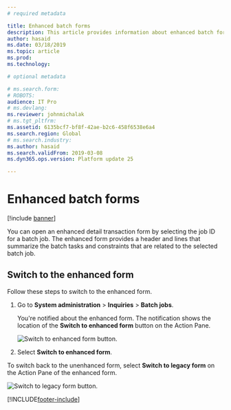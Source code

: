 ```yaml
---
# required metadata

title: Enhanced batch forms
description: This article provides information about enhanced batch forms.
author: hasaid
ms.date: 03/18/2019
ms.topic: article
ms.prod: 
ms.technology: 

# optional metadata

# ms.search.form: 
# ROBOTS: 
audience: IT Pro
# ms.devlang: 
ms.reviewer: johnmichalak
# ms.tgt_pltfrm: 
ms.assetid: 6135bcf7-bf8f-42ae-b2c6-458f6538e6a4
ms.search.region: Global
# ms.search.industry: 
ms.author: hasaid
ms.search.validFrom: 2019-03-08
ms.dyn365.ops.version: Platform update 25

---
```


# Enhanced batch forms

[!include [banner](../includes/banner.md)]


You can open an enhanced detail transaction form by selecting the job ID for a batch job. The enhanced form provides a header and lines that summarize the batch tasks and constraints that are related to the selected batch job.

## Switch to the enhanced form

Follow these steps to switch to the enhanced form. 

1. Go to **System administration** \> **Inquiries** \> **Batch jobs**.

	You're notified about the enhanced form. The notification shows the location of the **Switch to enhanced form** button on the Action Pane.

    ![Switch to enhanced form button.](./media/batch-popup.png)

2. Select **Switch to enhanced form**.

To switch back to the unenhanced form, select **Switch to legacy form** on the Action Pane of the enhanced form.

![Switch to legacy form button.](./media/enhanced-form.png)


[!INCLUDE[footer-include](../../../includes/footer-banner.md)]